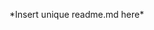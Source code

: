 \*Insert unique readme.md here\*


<!---
owenstamo/owenstamo is a ✨ special ✨ repository because its `README.md` (this file) appears on your GitHub profile.
You can click the Preview link to take a look at your changes.
--->
